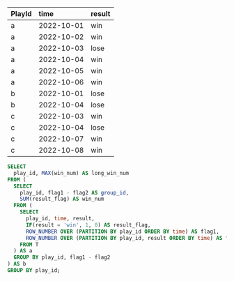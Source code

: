 
| PlayId | time  | result |
| :------------- | :------------- | :------------- |
| a | 2022-10-01 | win |
| a | 2022-10-02 | win |
| a | 2022-10-03 | lose |
| a | 2022-10-04 | win |
| a | 2022-10-05 | win |
| a | 2022-10-06 | win |
| b | 2022-10-01 | lose |
| b | 2022-10-04 | lose |
| c | 2022-10-03 | win |
| c | 2022-10-04 | lose |
| c | 2022-10-07 | win |
| c | 2022-10-08 | win |


```sql
SELECT
  play_id, MAX(win_num) AS long_win_num
FROM (
  SELECT
    play_id, flag1 - flag2 AS group_id,
    SUM(result_flag) AS win_num
  FROM (
    SELECT
      play_id, time, result,
      IF(result = 'win', 1, 0) AS result_flag,
      ROW_NUMBER OVER (PARTITION BY play_id ORDER BY time) AS flag1,
      ROW_NUMBER OVER (PARTITION BY play_id, result ORDER BY time) AS flag2
    FROM T
  ) AS a
  GROUP BY play_id, flag1 - flag2
) AS b
GROUP BY play_id;
```
